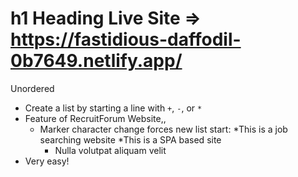 # h1 Heading Live Site => https://fastidious-daffodil-0b7649.netlify.app/

Unordered
+ Create a list by starting a line with `+`, `-`, or `*`
+ Feature of RecruitForum Website,,
  - Marker character change forces new list start:
    *This is a job searching website
    *This is a SPA based site
    - Nulla volutpat aliquam velit
+ Very easy!
